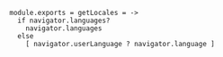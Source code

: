     module.exports = getLocales = ->
      if navigator.languages?
        navigator.languages
      else
        [ navigator.userLanguage ? navigator.language ]
